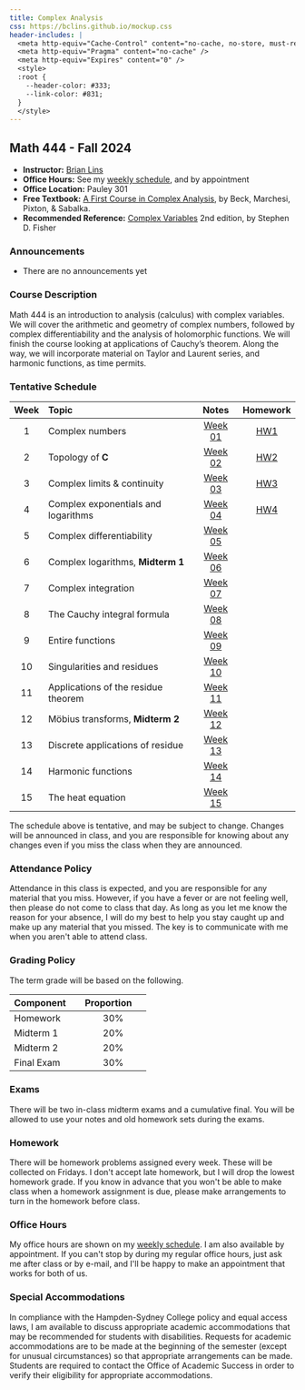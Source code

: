 ```yaml
---
title: Complex Analysis
css: https://bclins.github.io/mockup.css
header-includes: |
  <meta http-equiv="Cache-Control" content="no-cache, no-store, must-revalidate" />
  <meta http-equiv="Pragma" content="no-cache" />
  <meta http-equiv="Expires" content="0" />
  <style>
  :root {
    --header-color:	#333; 
    --link-color: #831;
  }
  </style>
---
```


## Math 444 - Fall 2024

* **Instructor:** [Brian Lins](https://bclins.github.io) 
* **Office Hours:** See my [weekly schedule](https://bclins.github.io/index.html#weekly-schedule), and by appointment
* **Office Location:** Pauley 301
* **Free Textbook:** [A First Course in Complex Analysis](https://matthbeck.github.io/complex.html), by Beck, Marchesi, Pixton, & Sabalka.
* **Recommended Reference:** [Complex Variables](https://www.amazon.com/Complex-Variables-Second-Dover-Mathematics/dp/0486406792) 2nd edition, by Stephen D. Fisher


### Announcements

* There are no announcements yet

### Course Description 

Math 444 is an introduction to analysis (calculus) with complex variables. We will cover the arithmetic and geometry of complex numbers, followed by complex differentiability and the analysis of holomorphic functions. We will finish the course looking at applications of Cauchy’s theorem. Along the way, we will incorporate material on Taylor and Laurent series, and harmonic functions, as time permits.


### Tentative Schedule

Week | Topic                      | Notes | Homework
:---:|:---------------------------|:-----:|:--------:
1  | Complex numbers                                | [Week 01](notes.html#week-1-notes)  | [HW1](HW1.pdf)
2  | Topology of **C**                              | [Week 02](notes.html#week-2-notes)  | [HW2](HW2.pdf)
3  | Complex limits & continuity                    | [Week 03](notes.html#week-3-notes)  | [HW3](HW3.pdf)
4  | Complex exponentials and logarithms            | [Week 04](notes.html#week-4-notes)  | [HW4](HW4.pdf)
5  | Complex differentiability                      | [Week 05](notes.html#week-5-notes)  |
6  | Complex logarithms, **Midterm 1**              | [Week 06](notes.html#week-6-notes)  |
7  | Complex integration                            | [Week 07](notes.html#week-7-notes)  |
8  | The Cauchy integral formula                    | [Week 08](notes.html#week-8-notes)  |
9  | Entire functions                               | [Week 09](notes.html#week-9-notes)  |
10 | Singularities and residues                     | [Week 10](notes.html#week-10-notes) |
11 | Applications of the residue theorem            | [Week 11](notes.html#week-11-notes) |
12 | Möbius transforms, **Midterm 2**               | [Week 12](notes.html#week-12-notes) |
13 | Discrete applications of residue               | [Week 13](notes.html#week-13-notes) |
14 | Harmonic functions                             | [Week 14](notes.html#week-14-notes) |
15 | The heat equation                              | [Week 15](notes.html#week-15-notes) |

The schedule above is tentative, and may be subject to change. Changes will be announced in class, and you are responsible for knowing about any changes even if you miss the class when they are announced. 

### Attendance Policy

Attendance in this class is expected, and you are responsible for any material that you miss.  However, if you have a fever or are not feeling well, then please do not come to class that day.  As long as you let me know the reason for your absence, I will do my best to help you stay caught up and make up any material that you missed.  The key is to communicate with me when you aren't able to attend class.  


### Grading Policy

The term grade will be based on the following.

| Component &nbsp; &nbsp;  | Proportion  &nbsp; &nbsp;|
| :--- | :---: |
| Homework  | 30% |
| Midterm 1 | 20% | 
| Midterm 2 | 20% | 
| Final Exam | 30% |  

### Exams

There will be two in-class midterm exams and a cumulative final. You will be allowed to use your notes and old homework sets during the exams.  

### Homework

There will be homework problems assigned every week. These will be collected on Fridays. I don't accept late homework, but I will drop the lowest homework grade.  If you know in advance that you won't be able to make class when a homework assignment is due, please make arrangements to turn in the homework before class.  

### Office Hours

My office hours are shown on my [weekly schedule](https://bclins.github.io/index.html#weekly-schedule).  I am also available by appointment. If you can't stop by during my regular office hours, just ask me after class or by e-mail, and I'll be happy to make an appointment that works for both of us.  

### Special Accommodations

In compliance with the Hampden-Sydney College policy and equal access laws, I am available to discuss appropriate academic accommodations that may be recommended for students with disabilities. Requests for academic accommodations are to be made at the beginning of the semester (except for unusual circumstances) so that appropriate arrangements can be made. Students are required to contact the Office of Academic Success in order to verify their eligibility for appropriate accommodations. 



<br>
<br>
<br>
<br>
<br>
<br>
<br>
<br>
